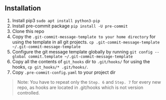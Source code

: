 ## Installation


1. Install pip3 `sudo apt install python3-pip`
2. Install pre-commit package `pip install -U pre-commit`
3. Clone this repo
4. Copy the `.git-commit-message-template to your home directory` for using the template in all git projects.
`cp .git-commit-message-template ~/.git-commit-message-template`
5. Configure the git message template globally by running `git config --global commit.template ~/.git-commit-message-template`
6. Copy all the contents of `git_hooks` dir to `.git/hooks/` for using the hooks, `cp git_hooks/* .git/hooks/`.
7. Copy `.pre-commit-config.yaml` to your project dir

> Note: You have to repeat only the `Step. 6` and `Step. 7` for every new repo, as hooks are located in .git/hooks which is not version controlled.
